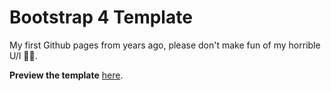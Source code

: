 # Bootstrap 4 Template

My first Github pages from years ago, please don't make fun of my horrible U/I 🥴🤭. 

**Preview the template** [here](https://denisse-ab.github.io/Bootstrap4-business-template/).
